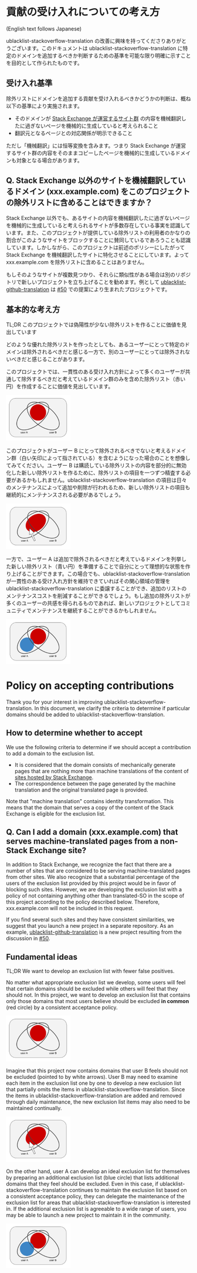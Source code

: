 # 貢献の受け入れについての考え方

(English text follows Japanese)

ublacklist-stackoverflow-translation の改善に興味を持ってくださりありがとうございます。このドキュメントは ublacklist-stackoverflow-translation に特定のドメインを追加するべきか判断するための基準を可能な限り明確に示すことを目的として作られたものです。

## 受け入れ基準

除外リストにドメインを追加する貢献を受け入れるべきかどうかの判断は、概ね以下の基準により実施されます。

- そのドメインが [Stack Exchange が運営するサイト群](https://stackexchange.com/sites) の内容を機械翻訳したに過ぎないページを機械的に生成していると考えられること
- 翻訳元となるページとの対応関係が明示できること

ただし「機械翻訳」には恒等変換を含みます。つまり Stack Exchange が運営するサイト群の内容をそのままコピーしたページを機械的に生成しているドメインも対象となる場合があります。

## Q. Stack Exchange 以外のサイトを機械翻訳しているドメイン (xxx.example.com) をこのプロジェクトの除外リストに含めることはできますか？

Stack Exchange 以外でも、あるサイトの内容を機械翻訳したに過ぎないページを機械的に生成していると考えられるサイトが多数存在している事実を認識しています。また、このプロジェクトが提供している除外リストの利用者のかなりの割合がこのようなサイトをブロックすることに賛同しているであろうことも認識しています。しかしながら、このプロジェクトは前述のポリシーにしたがって Stack Exchange を機械翻訳したサイトに特化させることにしています。よって xxx.example.com を除外リストに含めることはありません。

もしそのようなサイトが複数見つかり、それらに類似性がある場合は別のリポジトリで新しいプロジェクトを立ち上げることを勧めます。例として [ublacklist-github-translation](https://github.com/arosh/ublacklist-github-translation) は [#50](https://github.com/arosh/ublacklist-stackoverflow-translation/issues/50) での提案により生まれたプロジェクトです。

## 基本的な考え方

TL;DR このプロジェクトでは偽陽性が少ない除外リストを作ることに価値を見出しています

どのような優れた除外リストを作ったとしても、あるユーザーにとって特定のドメインは除外されるべきだと感じる一方で、別のユーザーにとっては除外されないべきだと感じることがあります。

このプロジェクトでは、一貫性のある受け入れ方針によって多くのユーザーが共通して除外するべきだと考えているドメイン群のみを含めた除外リスト（赤い円）を作成することに価値を見出しています。

<img src="img/policy01.png" width="35%">

このプロジェクトがユーザー B にとって除外されるべきでないと考えるドメイン群（白い矢印によって指されている）を含むようになった場合のことを想像してみてください。ユーザー B は購読している除外リストの内容を部分的に無効化した新しい除外リストを作るために、除外リストの項目を一つずつ精査する必要があるかもしれません。ublacklist-stackoverflow-translation の項目は日々のメンテナンスによって追加や削除が行われるため、新しい除外リストの項目も継続的にメンテナンスされる必要があるでしょう。

<img src="img/policy02.png" width="35%">

一方で、ユーザー A は追加で除外されるべきだと考えているドメインを列挙した新しい除外リスト（青い円）を準備することで自分にとって理想的な状態を作り上げることができます。この場合でも、ublacklist-stackoverflow-translation が一貫性のある受け入れ方針を維持できていればその関心領域の管理を ublacklist-stackoverflow-translation に委譲することができ、追加のリストのメンテナンスコストを削減することができるでしょう。もし追加の除外リストが多くのユーザーの共感を得られるものであれば、新しいプロジェクトとしてコミュニティでメンテナンスを継続することができるかもしれません。

<img src="img/policy03.png" width="35%">

# Policy on accepting contributions

Thank you for your interest in improving ublacklist-stackoverflow-translation. In this document, we clarify the criteria to determine if particular domains should be added to ublacklist-stackoverflow-translation.

## How to determine whether to accept

We use the following criteria to determine if we should accept a contribution to add a domain to the exclusion list.

- It is considered that the domain consists of mechanically generate pages that are nothing more than machine translations of the content of [sites hosted by Stack Exchange](https://stackexchange.com/sites).
- The correspondence between the page generated by the machine translation and the original translated page is provided.

Note that "machine translation" contains identity transformation. This means that the domain that serves a copy of the content of the Stack Exchange is eligible for the exclusion list.

## Q. Can I add a domain (xxx.example.com) that serves machine-translated pages from a non-Stack Exchange site?

In addition to Stack Exchange, we recognize the fact that there are a number of sites that are considered to be serving machine-translated pages from other sites. We also recognize that a substantial percentage of the users of the exclusion list provided by this project would be in favor of blocking such sites. However, we are developing the exclusion list with a policy of not containing anything other than translated-SO in the scope of this project according to the policy described below. Therefore, xxx.example.com will not be included in this request.

If you find several such sites and they have consistent similarities, we suggest that you launch a new project in a separate repository. As an example, [ublacklist-github-translation](https://github.com/arosh/ublacklist-github-translation) is a new project resulting from the discussion in [#50](https://github.com/arosh/ublacklist-stackoverflow-translation/issues/50).

## Fundamental ideas

TL;DR We want to develop an exclusion list with fewer false positives.

No matter what appropriate exclusion list we develop, some users will feel that certain domains should be excluded while others will feel that they should not. In this project, we want to develop an exclusion list that contains only those domains that most users believe should be excluded **in common** (red circle) by a consistent acceptance policy.

<img src="img/policy01.png" width="35%">

Imagine that this project now contains domains that user B feels should not be excluded (pointed to by white arrows). User B may need to examine each item in the exclusion list one by one to develop a new exclusion list that partially omits the items in ublacklist-stackoverflow-translation. Since the items in ublacklist-stackoverflow-translation are added and removed through daily maintenance, the new exclusion list items may also need to be maintained continually.

<img src="img/policy02.png" width="35%">

On the other hand, user A can develop an ideal exclusion list for themselves by preparing an additional exclusion list (blue circle) that lists additional domains that they feel should be excluded. Even in this case, if ublacklist-stackoverflow-translation continues to maintain the exclusion list based on a consistent acceptance policy, they can delegate the maintenance of the exclusion list for areas that ublacklist-stackoverflow-translation is interested in. If the additional exclusion list is agreeable to a wide range of users, you may be able to launch a new project to maintain it in the community.

<img src="img/policy03.png" width="35%">
